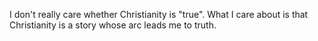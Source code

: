 
I don't really care whether Christianity is "true". What I care about is that Christianity is a story whose arc leads me to truth.
